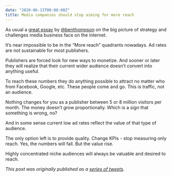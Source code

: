 ```yaml
---
date: "2020-06-13T00:00:00Z"
title: Media companies should stop aiming for more reach
---
```


As usual a [great essay](https://stratechery.com/2020/never-ending-niches/) by [@benthompson](https://twitter.com/benthompson) on the big picture of strategy and challenges media business face on the internet.

It’s near impossible to be in the “More reach” quadrants nowadays. Ad rates are not sustainable for most publishers.

Publishers are forced look for new ways to monetize. And sooner or later they will realize that their current wider audience doesn’t convert into anything useful.

To reach these numbers they do anything possible to attract no matter who from Facebook, Google, etc. These people come and go. This is traffic, not an audience.

Nothing changes for you as a publisher between 5 or 8 million visitors per month. The money doesn’t grow proportionally. Which is a sign that something is wrong, no?

And in some sense current low ad rates reflect the value of that type of audience.

The only option left is to provide quality. Change KPIs - stop measuring only reach. Yes, the numbers will fall. But the value rise.

Highly concentrated niche audiences will always be valuable and desired to reach.

_This post was originally published as a [series of tweets](https://twitter.com/accujazz/status/1270678614300930050)_.